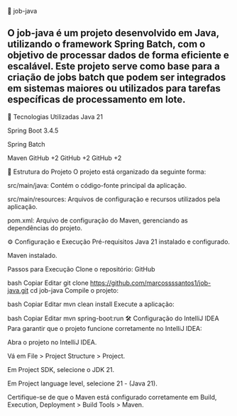 📄 job-java
## O job-java é um projeto desenvolvido em Java, utilizando o framework Spring Batch, com o objetivo de processar dados de forma eficiente e escalável. Este projeto serve como base para a criação de jobs batch que podem ser integrados em sistemas maiores ou utilizados para tarefas específicas de processamento em lote.

🚀 Tecnologias Utilizadas
Java 21

Spring Boot 3.4.5

Spring Batch

Maven
GitHub
+2
GitHub
+2
GitHub
+2

🧱 Estrutura do Projeto
O projeto está organizado da seguinte forma:

src/main/java: Contém o código-fonte principal da aplicação.

src/main/resources: Arquivos de configuração e recursos utilizados pela aplicação.

pom.xml: Arquivo de configuração do Maven, gerenciando as dependências do projeto.

⚙️ Configuração e Execução
Pré-requisitos
Java 21 instalado e configurado.

Maven instalado.

Passos para Execução
Clone o repositório:
GitHub

bash
Copiar
Editar
git clone https://github.com/marcossssantos1/job-java.git
cd job-java
Compile o projeto:

bash
Copiar
Editar
mvn clean install
Execute a aplicação:

bash
Copiar
Editar
mvn spring-boot:run
🛠️ Configuração do IntelliJ IDEA
Para garantir que o projeto funcione corretamente no IntelliJ IDEA:

Abra o projeto no IntelliJ IDEA.

Vá em File > Project Structure > Project.

Em Project SDK, selecione o JDK 21.

Em Project language level, selecione 21 - (Java 21).

Certifique-se de que o Maven está configurado corretamente em Build, Execution, Deployment > Build Tools > Maven.
